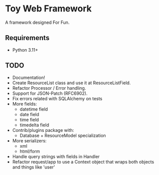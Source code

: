 # Toy Web Framework

A framework designed For Fun.

## Requirements

 * Python 3.11+

## TODO

- Documentation!
- Create ResourceList class and use it at ResourceListField.
- Refactor Processor / Error handling.
- Support for JSON-Patch (RFC6902).
- Fix errors related with SQLAlchemy on tests
- More fields:
  - datetime field
  - date field
  - time field
  - timedelta field
- Contrib/plugins package with:
  - Database + ResourceModel specialization
- More serializers:
  - xml
  - html/form
- Handle query strings with fields in Handler
- Refactor request/app to use a Context object that wraps both objects
  and things like 'user'
